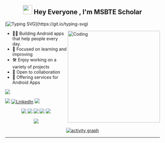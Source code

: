 <h2 align="center"><img src="https://emojis.slackmojis.com/emojis/images/1531849430/4246/blob-sunglasses.gif?1531849430" width="30"/> Hey Everyone , I'm MSBTE Scholar</h2>

<p align="center">

[![Typing SVG](https://readme-typing-svg.demolab.com?font=Roboto,sans-serif&size=40&pause=1000&color=40c463&center=true&vCenter=true&random=false&width=1200&lines=%F0%9F%92%BB+%22Crafting+Code%2C+Building+Dreams%22;+%F0%9F%92%BB+Welcome+to+My+GitHub+Universe!)](https://git.io/typing-svg)
</p>



<img align="right" alt="Coding" width="300" src="https://github.com/AndroidWithRossyn/AndroidWithRossyn/assets/118904953/f01daec3-1d1c-4f83-89e5-7454d9a573ad">

- 👨‍💻 Building Android apps that help people every day.
- 📖 Focused on learning and improving
- 🛠️ Enjoy working on a variety of projects
- 👥 Open to collaboration
- 🔧 Offering services for Android Apps


<div align="start">

  ![](https://komarev.com/ghpvc/?username=aryaaaaaS&style=flat&color=brightgreen)

</div>

<div align="start">
  
<a href="mailto:aryaaakiran8106@gmail.com"><img src="https://img.shields.io/badge/Gmail-EA4335.svg?logo=Gmail&logoColor=white"></a>
[![LinkedIn](https://img.shields.io/badge/LinkedIn-%230077B5.svg?logo=linkedin&logoColor=white)](https://www.linkedin.com/in/arya-shendge-011a11328/)
<a href="https://www.flaticon.com/free-icons/curriculum-vitae" title="curriculum vitae icons"></a>
<a href="https://arya-dev-three.vercel.app/" target="_blank">
  <img src="https://img.shields.io/badge/Portfolio-1A1A1A.svg?logo=vercel&logoColor=white">
</a>
</div>



<div align="center">

![](http://github-profile-summary-cards.vercel.app/api/cards/profile-details?username=aryaaaaaS&theme=github_dark)
![](http://github-profile-summary-cards.vercel.app/api/cards/stats?username=aryaaaaaS&theme=github_dark)
![](http://github-profile-summary-cards.vercel.app/api/cards/productive-time?username=aryaaaaaS&theme=github_dark&utcOffset=8)
![](http://github-profile-summary-cards.vercel.app/api/cards/repos-per-language?username=aryaaaaaS&theme=github_dark)
![](http://github-profile-summary-cards.vercel.app/api/cards/most-commit-language?username=aryaaaaaS&theme=github_dark)
<p align="center">
  <img alig src="https://github-profile-trophy.vercel.app/?username=AndroidWithRossyn&theme=onedark&column=-1&title=Repositories,Stars,Commits,Followers,PullRequest,MultipleLang&margin-w=10" />
</p>

[![activity graph](https://github-readme-activity-graph.vercel.app/graph?username=aryaaaaaS&bg_color=0d1117&color=ffffff&line=40c463&point=fff7e0&area=true&hide_border=true)](https://github.com/aryaaaaaS/github-readme-activity-graph)

</div>

---








